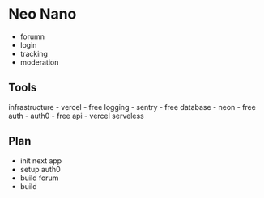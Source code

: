 # Neo Nano

- forumn
- login
- tracking
- moderation

## Tools
infrastructure - vercel - free
logging - sentry - free
database - neon - free
auth - auth0 - free
api - vercel serveless 


## Plan

- init next app
- setup auth0
- build forum
- build 
